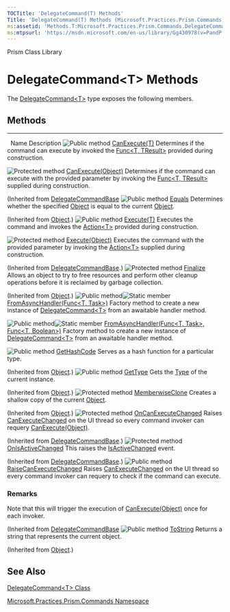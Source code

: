 ```yaml
---
TOCTitle: 'DelegateCommand(T) Methods'
Title: 'DelegateCommand(T) Methods (Microsoft.Practices.Prism.Commands)'
ms:assetid: 'Methods.T:Microsoft.Practices.Prism.Commands.DelegateCommand\`1'
ms:mtpsurl: 'https://msdn.microsoft.com/en-us/library/Gg430978(v=PandP.50)'
---
```


Prism Class Library

# DelegateCommand&lt;T&gt; Methods

The [DelegateCommand&lt;T&gt;](https://msdn.microsoft.com/en-us/library/gg431410(v=pandp.50)) type exposes the following members.

## Methods
-------

<span id="methodTableToggle"></span>
 
Name
Description
![](https://msdn.microsoft.com/en-us/Gg430978.pubmethod(en-us,PandP.50).gif "Public method")
[CanExecute(T)](https://msdn.microsoft.com/en-us/library/gg405763(v=pandp.50))
Determines if the command can execute by invoked the [Func&lt;T, TResult&gt;](http://msdn.microsoft.com/en-us/library/bb549151) provided during construction.

![](https://msdn.microsoft.com/en-us/Gg430978.protmethod(en-us,PandP.50).gif "Protected method")
[CanExecute(Object)](https://msdn.microsoft.com/en-us/library/microsoft.practices.prism.commands.delegatecommandbase.canexecute(v=pandp.50))
Determines if the command can execute with the provided parameter by invoking the [Func&lt;T, TResult&gt;](http://msdn.microsoft.com/en-us/library/bb549151) supplied during construction.

(Inherited from [DelegateCommandBase](https://msdn.microsoft.com/en-us/library/microsoft.practices.prism.commands.delegatecommandbase(v=pandp.50))
![](https://msdn.microsoft.com/en-us/Gg430978.pubmethod(en-us,PandP.50).gif "Public method")
[Equals](http://msdn.microsoft.com/en-us/library/bsc2ak47)
Determines whether the specified [Object](http://msdn.microsoft.com/en-us/library/e5kfa45b) is equal to the current [Object](http://msdn.microsoft.com/en-us/library/e5kfa45b).

(Inherited from [Object](http://msdn.microsoft.com/en-us/library/e5kfa45b).)
![](https://msdn.microsoft.com/en-us/Gg430978.pubmethod(en-us,PandP.50).gif "Public method")
[Execute(T)](https://msdn.microsoft.com/en-us/library/gg405764(v=pandp.50))
Executes the command and invokes the [Action&lt;T&gt;](http://msdn.microsoft.com/en-us/library/018hxwa8) provided during construction.

![](https://msdn.microsoft.com/en-us/Gg430978.protmethod(en-us,PandP.50).gif "Protected method")
[Execute(Object)](https://msdn.microsoft.com/en-us/library/microsoft.practices.prism.commands.delegatecommandbase.execute(v=pandp.50))
Executes the command with the provided parameter by invoking the [Action&lt;T&gt;](http://msdn.microsoft.com/en-us/library/018hxwa8) supplied during construction.

(Inherited from [DelegateCommandBase](https://msdn.microsoft.com/en-us/library/microsoft.practices.prism.commands.delegatecommandbase(v=pandp.50)).)
![](https://msdn.microsoft.com/en-us/Gg430978.protmethod(en-us,PandP.50).gif "Protected method")
[Finalize](http://msdn.microsoft.com/en-us/library/4k87zsw7)
Allows an object to try to free resources and perform other cleanup operations before it is reclaimed by garbage collection.

(Inherited from [Object](http://msdn.microsoft.com/en-us/library/e5kfa45b).)
![](https://msdn.microsoft.com/en-us/Gg430978.pubmethod(en-us,PandP.50).gif "Public method")![](https://msdn.microsoft.com/en-us/Gg430978.static(en-us,PandP.50).gif "Static member")
[FromAsyncHandler(Func&lt;T, Task&gt;)](https://msdn.microsoft.com/en-us/library/dn736266(v=pandp.50))
Factory method to create a new instance of [DelegateCommand&lt;T&gt;](https://msdn.microsoft.com/en-us/library/gg431410(v=pandp.50)) from an awaitable handler method.

![](https://msdn.microsoft.com/en-us/Gg430978.pubmethod(en-us,PandP.50).gif "Public method")![](https://msdn.microsoft.com/en-us/Gg430978.static(en-us,PandP.50).gif "Static member")
[FromAsyncHandler(Func&lt;T, Task&gt;, Func&lt;T, Boolean&gt;)](https://msdn.microsoft.com/en-us/library/dn736309(v=pandp.50))
Factory method to create a new instance of [DelegateCommand&lt;T&gt;](https://msdn.microsoft.com/en-us/library/gg431410(v=pandp.50)) from an awaitable handler method.

![](https://msdn.microsoft.com/en-us/Gg430978.pubmethod(en-us,PandP.50).gif "Public method")
[GetHashCode](http://msdn.microsoft.com/en-us/library/zdee4b3y)
Serves as a hash function for a particular type.

(Inherited from [Object](http://msdn.microsoft.com/en-us/library/e5kfa45b).)
![](https://msdn.microsoft.com/en-us/Gg430978.pubmethod(en-us,PandP.50).gif "Public method")
[GetType](http://msdn.microsoft.com/en-us/library/dfwy45w9)
Gets the [Type](http://msdn.microsoft.com/en-us/library/42892f65) of the current instance.

(Inherited from [Object](http://msdn.microsoft.com/en-us/library/e5kfa45b).)
![](https://msdn.microsoft.com/en-us/Gg430978.protmethod(en-us,PandP.50).gif "Protected method")
[MemberwiseClone](http://msdn.microsoft.com/en-us/library/57ctke0a)
Creates a shallow copy of the current [Object](http://msdn.microsoft.com/en-us/library/e5kfa45b).

(Inherited from [Object](http://msdn.microsoft.com/en-us/library/e5kfa45b).)
![](https://msdn.microsoft.com/en-us/Gg430978.protmethod(en-us,PandP.50).gif "Protected method")
[OnCanExecuteChanged](https://msdn.microsoft.com/en-us/library/microsoft.practices.prism.commands.delegatecommandbase.oncanexecutechanged(v=pandp.50))
Raises [CanExecuteChanged](http://msdn.microsoft.com/en-us/library/ms523106) on the UI thread so every command invoker can requery [CanExecute(Object)](http://msdn.microsoft.com/en-us/library/ms604093).

(Inherited from [DelegateCommandBase](https://msdn.microsoft.com/en-us/library/microsoft.practices.prism.commands.delegatecommandbase(v=pandp.50)).)
![](https://msdn.microsoft.com/en-us/Gg430978.protmethod(en-us,PandP.50).gif "Protected method")
[OnIsActiveChanged](https://msdn.microsoft.com/en-us/library/microsoft.practices.prism.commands.delegatecommandbase.onisactivechanged(v=pandp.50))
This raises the [IsActiveChanged](https://msdn.microsoft.com/en-us/library/microsoft.practices.prism.commands.delegatecommandbase.isactivechanged(v=pandp.50)) event.

(Inherited from [DelegateCommandBase](https://msdn.microsoft.com/en-us/library/microsoft.practices.prism.commands.delegatecommandbase(v=pandp.50)).)
![](https://msdn.microsoft.com/en-us/Gg430978.pubmethod(en-us,PandP.50).gif "Public method")
[RaiseCanExecuteChanged](https://msdn.microsoft.com/en-us/library/microsoft.practices.prism.commands.delegatecommandbase.raisecanexecutechanged(v=pandp.50))
Raises [CanExecuteChanged](https://msdn.microsoft.com/en-us/library/microsoft.practices.prism.commands.delegatecommandbase.canexecutechanged(v=pandp.50)) on the UI thread so every command invoker can requery to check if the command can execute.

### Remarks

<span id="remarksToggle"></span>Note that this will trigger the execution of [CanExecute(Object)](https://msdn.microsoft.com/en-us/library/microsoft.practices.prism.commands.delegatecommandbase.canexecute(v=pandp.50)) once for each invoker.

(Inherited from [DelegateCommandBase](https://msdn.microsoft.com/en-us/library/microsoft.practices.prism.commands.delegatecommandbase(v=pandp.50).)
![](https://msdn.microsoft.com/en-us/Gg430978.pubmethod(en-us,PandP.50).gif "Public method")
[ToString](http://msdn.microsoft.com/en-us/library/7bxwbwt2)
Returns a string that represents the current object.

(Inherited from [Object](http://msdn.microsoft.com/en-us/library/e5kfa45b).)

## See Also


[DelegateCommand&lt;T&gt; Class](https://msdn.microsoft.com/en-us/library/gg431410(v=pandp.50))

[Microsoft.Practices.Prism.Commands Namespace](https://msdn.microsoft.com/en-us/library/microsoft.practices.prism.commands(v=pandp.50))
